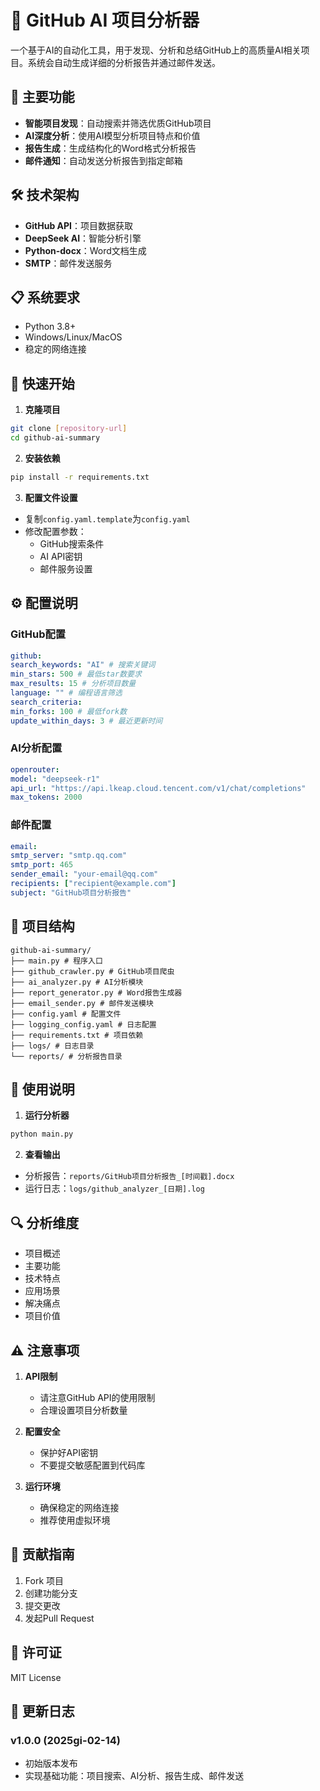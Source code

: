# 🤖 GitHub AI 项目分析器

一个基于AI的自动化工具，用于发现、分析和总结GitHub上的高质量AI相关项目。系统会自动生成详细的分析报告并通过邮件发送。

## 🌟 主要功能

- **智能项目发现**：自动搜索并筛选优质GitHub项目
- **AI深度分析**：使用AI模型分析项目特点和价值
- **报告生成**：生成结构化的Word格式分析报告
- **邮件通知**：自动发送分析报告到指定邮箱

## 🛠️ 技术架构

- **GitHub API**：项目数据获取
- **DeepSeek AI**：智能分析引擎
- **Python-docx**：Word文档生成
- **SMTP**：邮件发送服务

## 📋 系统要求

- Python 3.8+
- Windows/Linux/MacOS
- 稳定的网络连接

## 🚀 快速开始

1. **克隆项目**
```bash
git clone [repository-url]
cd github-ai-summary
```

2. **安装依赖**
```bash
pip install -r requirements.txt
```

3. **配置文件设置**
- 复制`config.yaml.template`为`config.yaml`
- 修改配置参数：
  - GitHub搜索条件
  - AI API密钥
  - 邮件服务设置

## ⚙️ 配置说明

### GitHub配置
```yaml
github:
search_keywords: "AI" # 搜索关键词
min_stars: 500 # 最低star数要求
max_results: 15 # 分析项目数量
language: "" # 编程语言筛选
search_criteria:
min_forks: 100 # 最低fork数
update_within_days: 3 # 最近更新时间
```

### AI分析配置
```yaml
openrouter:
model: "deepseek-r1"
api_url: "https://api.lkeap.cloud.tencent.com/v1/chat/completions"
max_tokens: 2000
```

### 邮件配置
```yaml
email:
smtp_server: "smtp.qq.com"
smtp_port: 465
sender_email: "your-email@qq.com"
recipients: ["recipient@example.com"]
subject: "GitHub项目分析报告"
```

## 📁 项目结构
```
github-ai-summary/
├── main.py # 程序入口
├── github_crawler.py # GitHub项目爬虫
├── ai_analyzer.py # AI分析模块
├── report_generator.py # Word报告生成器
├── email_sender.py # 邮件发送模块
├── config.yaml # 配置文件
├── logging_config.yaml # 日志配置
├── requirements.txt # 项目依赖
├── logs/ # 日志目录
└── reports/ # 分析报告目录
```

## 📝 使用说明

1. **运行分析器**
```bash
python main.py
```

2. **查看输出**
- 分析报告：`reports/GitHub项目分析报告_[时间戳].docx`
- 运行日志：`logs/github_analyzer_[日期].log`

## 🔍 分析维度

- 项目概述
- 主要功能
- 技术特点
- 应用场景
- 解决痛点
- 项目价值

## ⚠️ 注意事项

1. **API限制**
   - 请注意GitHub API的使用限制
   - 合理设置项目分析数量

2. **配置安全**
   - 保护好API密钥
   - 不要提交敏感配置到代码库

3. **运行环境**
   - 确保稳定的网络连接
   - 推荐使用虚拟环境

## 🤝 贡献指南

1. Fork 项目
2. 创建功能分支
3. 提交更改
4. 发起Pull Request

## 📄 许可证

MIT License

## 🔄 更新日志

### v1.0.0 (2025gi-02-14)
- 初始版本发布
- 实现基础功能：项目搜索、AI分析、报告生成、邮件发送



